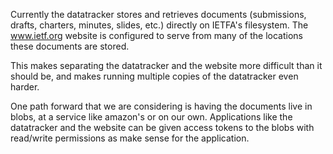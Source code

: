 Currently the datatracker stores and retrieves documents (submissions, drafts, charters, minutes, slides, etc.) directly on IETFA's filesystem.
The www.ietf.org website is configured to serve from many of the locations these documents are stored.

This makes separating the datatracker and the website more difficult than it should be, and makes running multiple copies of the datatracker even harder.

One path forward that we are considering is having the documents live in blobs, at a service like amazon's or on our own. Applications like the datatracker and the website can be given access tokens to the blobs with read/write permissions as make sense for the application.
